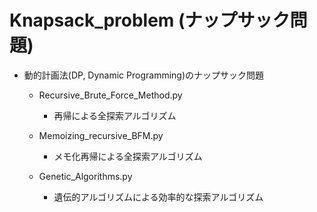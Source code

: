 # Knapsack_problem (ナップサック問題)

- 動的計画法(DP, Dynamic Programming)のナップサック問題
  - Recursive_Brute_Force_Method.py
    - 再帰による全探索アルゴリズム

  - Memoizing_recursive_BFM.py
    - メモ化再帰による全探索アルゴリズム

  - Genetic_Algorithms.py
    - 遺伝的アルゴリズムによる効率的な探索アルゴリズム
